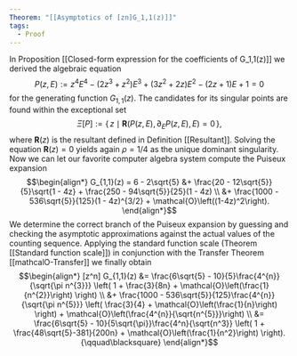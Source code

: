 ```yaml
---
Theorem: "[[Asymptotics of [zn]G_1,1(z)]]"
tags:
  - Proof
---
```


In Proposition [[Closed-form expression for the coefficients of G_1,1(z)]] we derived the algebraic equation
$$
P(z,E) := z^{4}E^{4} - (2z^{3}+z^{2})E^{3} + (3z^{2}+2z)E^{2} - (2z+1)E + 1 = 0
$$
for the generating function $G_{1,1}(z)$. The candidates for its singular points are found within the exceptional set 
$$
\Xi[P] := \{\, z \mid \textbf{R}(P(z,E), \partial_E P(z,E), E) = 0 \,\},
$$
where $\textbf{R}(z)$ is the resultant defined in Definition [[Resultant]]. Solving the equation $\textbf{R}(z) = 0$ yields again $\rho = 1/4$ as the unique dominant singularity. Now we can let our favorite computer algebra system compute the Puiseux expansion
$$\begin{align*}
G_{1,1}(z) = 6 - 2\sqrt{5} &+ \frac{20 - 12\sqrt{5}}{5}\sqrt{1 - 4z} + \frac{250 - 94\sqrt{5}}{25}(1 - 4z) \\
&+ \frac{1000 - 536\sqrt{5}}{125}(1 - 4z)^{3/2} + \mathcal{O}\left((1-4z)^2\right).
\end{align*}$$
We determine the correct branch of the Puiseux expansion by guessing and checking the asymptotic approximations against the actual values of the counting sequence.
Applying the standard function scale (Theorem [[Standard function scale]]) in conjunction with the Transfer Theorem [[mathcalO-Transfer]] we finally obtain
$$\begin{align*}
[z^n] G_{1,1}(z) &= \frac{6\sqrt{5} - 10}{5}\frac{4^{n}}{\sqrt{\pi n^{3}}}
\left(
1 + \frac{3}{8n} + 
\mathcal{O}\left(\frac{1}{n^{2}}\right)
\right) \\
&+
\frac{1000 - 536\sqrt{5}}{125}\frac{4^{n}}{\sqrt{\pi n^{5}}}
\left(
\frac{3}{4} + \mathcal{O}\left(\frac{1}{n}\right)
\right) +
\mathcal{O}\left(\frac{4^{n}}{\sqrt{n^{5}}}\right) \\
&= \frac{6\sqrt{5} - 10}{5\sqrt{\pi}}\frac{4^n}{\sqrt{n^3}}
\left(
1 + \frac{48\sqrt{5}-381}{200n} + \mathcal{O}\left(\frac{1}{n^2}\right)
\right). {\qquad\blacksquare}
\end{align*}$$

